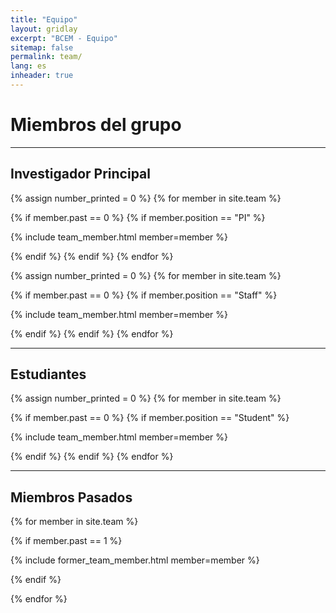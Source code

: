 ```yaml
---
title: "Equipo"
layout: gridlay
excerpt: "BCEM - Equipo"
sitemap: false
permalink: team/
lang: es
inheader: true
---
```


# Miembros del grupo

---

## Investigador Principal

{% assign number_printed = 0 %}
{% for member in site.team %}

{% if member.past == 0 %}
{% if member.position == "PI" %}


{% include team_member.html member=member %}


{% endif %}
{% endif %}
{% endfor %}

<!-- --- -->

<!-- ## Staff -->

{% assign number_printed = 0 %}
{% for member in site.team %}

{% if member.past == 0 %}
{% if member.position == "Staff" %}

{% include team_member.html member=member %}

{% endif %}
{% endif %}
{% endfor %}

---

## Estudiantes

{% assign number_printed = 0 %}
{% for member in site.team %}

{% if member.past == 0 %}
{% if member.position == "Student" %}

{% include team_member.html member=member %}

{% endif %}
{% endif %}
{% endfor %}

---

## Miembros Pasados

{% for member in site.team %}

{% if member.past == 1 %}

{% include former_team_member.html member=member %}

{% endif %}


{% endfor %}
